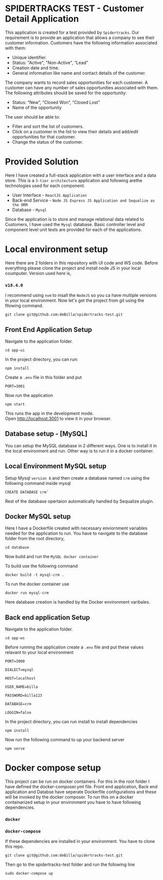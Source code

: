 # SPIDERTRACKS TEST - Customer Detail Application

This application is created for a test provided by `Spidertracks`. Our requirement is to provide an application that allows a company to see their customer information. Customers have the following information associated with them:

* Unique identifier.
* Status: "Active", "Non-Active", “Lead”
* Creation date and time.
* General information like name and contact details of the customer.

The company wants to record sales opportunities for each customer. A customer can have any number of sales opportunities associated with them. The following attributes should be saved for the opportunity:
* Status: “New”, “Closed Won”, “Closed Lost”
* Name of the opportunity

The user should be able to:
* Filter and sort the list of customers.
* Click on a customer in the list to view their details and add/edit opportunities for that
customer.
* Change the status of the customer.

# Provided Solution

Here I have created a full-stack application with a user interface and a data store. This is a `3-tier architecture` application and following arethe technologies used for each component.

* User Interface - `ReactJS Application`
* Back-end Service - `Node JS Express JS Application and Sequalize as the ORM`
* Database - `Mysql`

Since the application is to store and manage relational data related to Customers, I have used the `Mysql` database. Basic controller level and component level unit tests are provided for each of the applications.

# Local environment setup

Here there are 2 folders in this repository with UI code and WS code. Before everything please clone the project and install node JS in your local coumputer. Version used here is,

### `v18.4.0`

I recommend using `nvm` to insall the `NodeJS` so you ca have multiple versions in your local environment. Now let's get the project from git using the fllowing command.

```
git clone git@github.com:deBilla/spidertracks-test.git
```

## Front End Application Setup

Navigate to the application folder.

```
cd app-ui
```

In the project directory, you can run:

```
npm install
```

Create a `.env` file in this folder and put

```
PORT=3001
```

Now run the application

```
npm start
```

This runs the app in the development mode.\
Open [http://localhost:3001](http://localhost:3001) to view it in your browser.

## Database setup - [MySQL]

You can setup the MySQL database in 2 different ways. One is to install it in the local environment and run. Other way is to run it in a docker container.

## Local Environment MySQL setup

Setup Mysql `version 8` and then create a database named `crm` using the following command inside mysql

```
CREATE DATABASE crm`
```

Rest of the database opertaion automatically handled by Sequalize plugin.

## Docker MySQL setup

Here I have a Dockerfile created with necessary enviornment variables needed for the application to run. You have to navigate to the database folder from the root directory,

```
cd database
```

Now build and run the `MySQL docker container`

To build use the following command

```
docker build -t mysql-crm .
```

To run the docker container use

```
docker run mysql-crm
```
Here database creation is handled by the Docker environment varibales.

## Back end application Setup

Navigate to the application folder.

```
cd app-ws
```

Before running the application create a `.env` file and put these values relavant to your local environment

```
PORT=3000

DIALECT=mysql

HOST=localhost

USER_NAME=billa

PASSWORD=billa123

DATABASE=crm 

LOGGIN=false 
```

In the project directory, you can run install to install dependencies

```
npm install
```

Now run the following command to up your backend server

```
npm serve
```

# Docker compose setup

This project can be run on docker containers. For this in the root folder I have defined the docker-composer.yml file. Front end application, Back end application and Databse have seperate Dockerfile configurations and these will be invoked by the docker composer. To run this on a docker containarized setup in your environment you have to have following dependencies.

### `docker`

### `docker-compose`

If these dependencies are installed in your environment. You have to clone this repo.

```
git clone git@github.com:deBilla/spidertracks-test.git
```

Then go to the spidertracks-test folder and run the following line

```
sudo docker-compose up
```